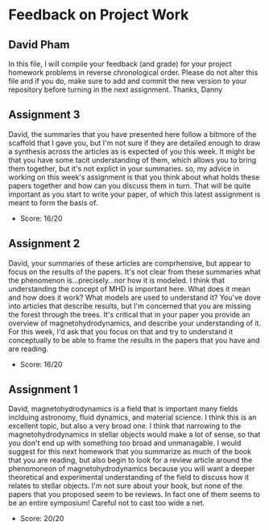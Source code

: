 # Feedback on Project Work
## David Pham

In this file, I will compile your feedback (and grade) for your project homework problems in reverse chronological order. Please do not alter this file and if you do, make sure to add and commit the new version to your repository before turning in the next assignment. Thanks, Danny

## Assignment 3

David, the summaries that you have presented here follow a bitmore of the scaffold that I gave you, but I'm not sure if they are detailed enough to draw a synthesis across the articles as is expected of you this week. It might be that you have some tacit understanding of them, which allows you to bring them together, but it's not explict in your summaries. so, my advice in working on this week's assignment is that you think about what holds these papers together and how can you discuss them in turn. That will be quite important as you start to write your paper, of which this latest assignment is meant to form the basis of.

* Score: 16/20

## Assignment 2

David, your summaries of these articles are comprhensive, but appear to focus on the results of the papers. It's not clear from these summaries what the phenomenon is...precisely...nor how it is modeled. I think that understanding the concept of MHD is important here. What does it mean and how does it work? What models are used to understand it? You've dove into articles that describe results, but I'm concerned that you are missing the forest through the trees. It's critical that in your paper you provide an overview of magnetohydrodynamics, and describe your understanding of it. For this week, I'd ask that you focus on that and try to understand it conceptually to be able to frame the results in the papers that you have and are reading.

* Score: 16/20


## Assignment 1

David, magnetohydrodynamics is a field that is important many fields inclduing astronomy, fluid dynamics, and material science. I think this is an excellent topic, but also a very broad one. I think that narrowing to the magnetohydrodynamics in stellar objects would make a lot of sense, so that you don't end up with something too broad and unmanagable. I would suggest for this next homework that you summarize as much of the book that you are reading, but also begin to look for a review article around the phenomoneon of magnetohydrodynamics because you will want a deeper theoretical and experimental understanding of the field to discuss how it relates to stellar objects. I'm not sure about your book, but none of the papers that you proposed seem to be reviews. In fact one of them seems to be an entire symposium! Careful not to cast too wide a net.

* Score: 20/20
